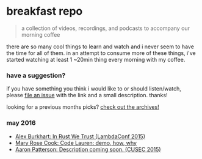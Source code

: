 # breakfast repo
> a collection of videos, recordings, and podcasts to accompany our morning coffee

there are so many cool things to learn and watch and i never seem to have the time for all of them. in an attempt to consume more of these things, i've started watching at least 1 ~20min thing every morning with my coffee.

### have a suggestion?

if you have something you think i would like to or should listen/watch, please [file an issue](https://github.com/ashleygwilliams/breakfast-repo/issues/new) with the link and a small description. thanks!

looking for a previous months picks? [check out the archives!](https://github.com/ashleygwilliams/breakfast-repo/tree/master/archives) 

### may 2016

- [Alex Burkhart: In Rust We Trust (LambdaConf 2015)](https://www.youtube.com/watch?v=-dxqbhLIgdM)
- [Mary Rose Cook: Code Lauren: demo, how, why](https://www.youtube.com/watch?v=dOGuPJ6aFzE)
- [Aaron Patterson: Description coming soon. (CUSEC 2015)](http://www.youtube.com/watch?v=hgIk672KkL8)
